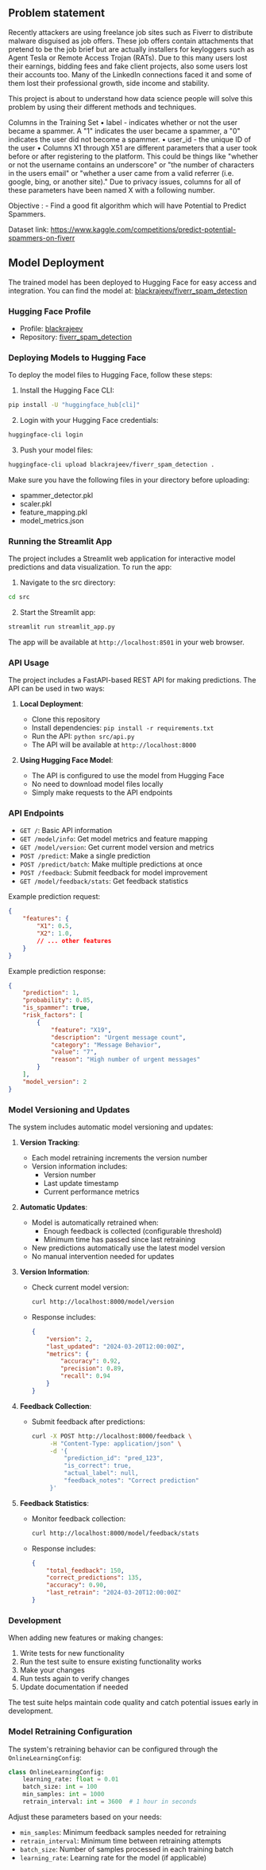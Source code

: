 ## Problem statement


Recently attackers are using freelance job sites such as Fiverr to distribute malware disguised as job offers. These job offers contain attachments that pretend to be the job brief but are actually installers for keyloggers such as Agent Tesla or Remote Access Trojan (RATs). Due to this many users lost their earnings, bidding fees and fake client projects, also some users lost their accounts too. Many of the LinkedIn connections faced it and some of them lost their professional growth, side income and stability.

This project is about to understand how data science people will solve this problem by using their different methods and techniques. 

Columns in the Training Set
    • label - indicates whether or not the user became a spammer. A "1" indicates the user became a spammer, a "0" indicates the user did not become a spammer.
    • user_id - the unique ID of the user
    • Columns X1 through X51 are different parameters that a user took before or after registering to the platform. This could be things like "whether or not the username contains an underscore" or "the number of characters in the users email" or "whether a user came from a valid referrer (i.e. google, bing, or another site)." Due to privacy issues, columns for all of these parameters have been named X with a following number.

Objective : -  Find a good fit algorithm which will have Potential to Predict Spammers. 

Dataset link: https://www.kaggle.com/competitions/predict-potential-spammers-on-fiverr

## Model Deployment

The trained model has been deployed to Hugging Face for easy access and integration. You can find the model at: [blackrajeev/fiverr_spam_detection](https://huggingface.co/blackrajeev/fiverr_spam_detection)

### Hugging Face Profile
- Profile: [blackrajeev](https://huggingface.co/blackrajeev)
- Repository: [fiverr_spam_detection](https://huggingface.co/blackrajeev/fiverr_spam_detection)

### Deploying Models to Hugging Face

To deploy the model files to Hugging Face, follow these steps:

1. Install the Hugging Face CLI:
```bash
pip install -U "huggingface_hub[cli]"
```

2. Login with your Hugging Face credentials:
```bash
huggingface-cli login
```

3. Push your model files:
```bash
huggingface-cli upload blackrajeev/fiverr_spam_detection .
```

Make sure you have the following files in your directory before uploading:
- spammer_detector.pkl
- scaler.pkl
- feature_mapping.pkl
- model_metrics.json

### Running the Streamlit App

The project includes a Streamlit web application for interactive model predictions and data visualization. To run the app:

1. Navigate to the src directory:
```bash
cd src
```

2. Start the Streamlit app:
```bash
streamlit run streamlit_app.py
```

The app will be available at `http://localhost:8501` in your web browser.

### API Usage

The project includes a FastAPI-based REST API for making predictions. The API can be used in two ways:

1. **Local Deployment**:
   - Clone this repository
   - Install dependencies: `pip install -r requirements.txt`
   - Run the API: `python src/api.py`
   - The API will be available at `http://localhost:8000`

2. **Using Hugging Face Model**:
   - The API is configured to use the model from Hugging Face
   - No need to download model files locally
   - Simply make requests to the API endpoints

### API Endpoints

- `GET /`: Basic API information
- `GET /model/info`: Get model metrics and feature mapping
- `GET /model/version`: Get current model version and metrics
- `POST /predict`: Make a single prediction
- `POST /predict/batch`: Make multiple predictions at once
- `POST /feedback`: Submit feedback for model improvement
- `GET /model/feedback/stats`: Get feedback statistics

Example prediction request:
```json
{
    "features": {
        "X1": 0.5,
        "X2": 1.0,
        // ... other features
    }
}
```

Example prediction response:
```json
{
    "prediction": 1,
    "probability": 0.85,
    "is_spammer": true,
    "risk_factors": [
        {
            "feature": "X19",
            "description": "Urgent message count",
            "category": "Message Behavior",
            "value": "7",
            "reason": "High number of urgent messages"
        }
    ],
    "model_version": 2
}
```

### Model Versioning and Updates

The system includes automatic model versioning and updates:

1. **Version Tracking**:
   - Each model retraining increments the version number
   - Version information includes:
     - Version number
     - Last update timestamp
     - Current performance metrics

2. **Automatic Updates**:
   - Model is automatically retrained when:
     - Enough feedback is collected (configurable threshold)
     - Minimum time has passed since last retraining
   - New predictions automatically use the latest model version
   - No manual intervention needed for updates

3. **Version Information**:
   - Check current model version:
     ```bash
     curl http://localhost:8000/model/version
     ```
   - Response includes:
     ```json
     {
         "version": 2,
         "last_updated": "2024-03-20T12:00:00Z",
         "metrics": {
             "accuracy": 0.92,
             "precision": 0.89,
             "recall": 0.94
         }
     }
     ```

4. **Feedback Collection**:
   - Submit feedback after predictions:
     ```bash
     curl -X POST http://localhost:8000/feedback \
          -H "Content-Type: application/json" \
          -d '{
              "prediction_id": "pred_123",
              "is_correct": true,
              "actual_label": null,
              "feedback_notes": "Correct prediction"
          }'
     ```

5. **Feedback Statistics**:
   - Monitor feedback collection:
     ```bash
     curl http://localhost:8000/model/feedback/stats
     ```
   - Response includes:
     ```json
     {
         "total_feedback": 150,
         "correct_predictions": 135,
         "accuracy": 0.90,
         "last_retrain": "2024-03-20T12:00:00Z"
     }
     ```

### Development

When adding new features or making changes:

1. Write tests for new functionality
2. Run the test suite to ensure existing functionality works
3. Make your changes
4. Run tests again to verify changes
5. Update documentation if needed

The test suite helps maintain code quality and catch potential issues early in development.

### Model Retraining Configuration

The system's retraining behavior can be configured through the `OnlineLearningConfig`:

```python
class OnlineLearningConfig:
    learning_rate: float = 0.01
    batch_size: int = 100
    min_samples: int = 1000
    retrain_interval: int = 3600  # 1 hour in seconds
```

Adjust these parameters based on your needs:
- `min_samples`: Minimum feedback samples needed for retraining
- `retrain_interval`: Minimum time between retraining attempts
- `batch_size`: Number of samples processed in each training batch
- `learning_rate`: Learning rate for the model (if applicable)

